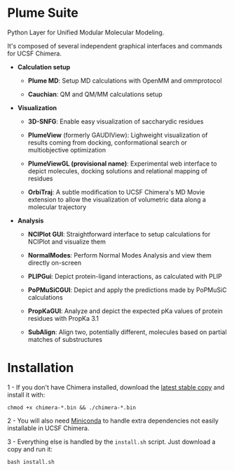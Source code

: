 # Plume Suite

Python Layer for Unified Modular Molecular Modeling.

It's composed of several independent graphical interfaces and commands for UCSF Chimera.


- **Calculation setup**

    - **Plume MD**: Setup MD calculations with OpenMM and ommprotocol

    - **Cauchian**: QM and QM/MM calculations setup

- **Visualization**

    - **3D-SNFG**: Enable easy visualization of saccharydic residues

    - **PlumeView** (formerly GAUDIView): Lighweight visualization of results coming from docking, conformational search or multiobjective optimization

    - **PlumeViewGL (provisional name)**: Experimental web interface to depict molecules, docking solutions and relational mapping of residues

    - **OrbiTraj**: A subtle modification to UCSF Chimera's MD Movie extension to allow the visualization of volumetric data along a molecular trajectory

- **Analysis**

    - **NCIPlot GUI**: Straightforward interface to setup calculations for NCIPlot and visualize them

    - **NormalModes**: Perform Normal Modes Analysis and view them directly on-screen

    - **PLIPGui**: Depict protein-ligand interactions, as calculated with PLIP

    - **PoPMuSiCGUI**: Depict and apply the predictions made by PoPMuSiC calculations

    - **PropKaGUI**: Analyze and depict the expected pKa values of protein residues with PropKa 3.1

    - **SubAlign**: Align two, potentially different, molecules based on partial matches of substructures


# Installation

1 - If you don't have Chimera installed, download the [latest stable copy](http://www.cgl.ucsf.edu/chimera/download.html) and install it with:

    chmod +x chimera-*.bin && ./chimera-*.bin

2 - You will also need [Miniconda](https://conda.io/miniconda.html) to handle extra dependencies not easily installable in UCSF Chimera.

3 - Everything else is handled by the `install.sh` script. Just download a copy and run it:

    bash install.sh